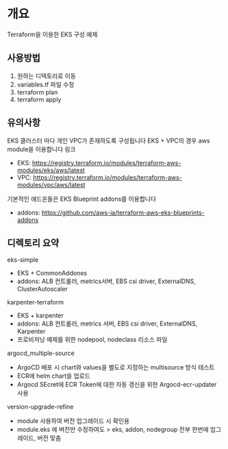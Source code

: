 # 개요
Terraform을 이용한 EKS 구성 예제

## 사용방법
1. 원하는 디텍토리로 이동
2. variables.tf 파일 수정
3. terraform plan
4. terraform apply

## 유의사항
EKS 클러스터 마다 개인 VPC가 존재하도록 구성됩니다
EKS + VPC의 경우 aws module을 이용합니다
링크
- EKS: https://registry.terraform.io/modules/terraform-aws-modules/eks/aws/latest
- VPC: https://registry.terraform.io/modules/terraform-aws-modules/vpc/aws/latest

기본적인 애드온들은 EKS Blueprint addons를 이용합니다
- addons: https://github.com/aws-ia/terraform-aws-eks-blueprints-addons

## 디렉토리 요약
eks-simple
- EKS + CommonAddones
- addons: ALB 컨트롤러, metrics서버, EBS csi driver, ExternalDNS, ClusterAutoscaler

karpenter-terraform
- EKS + karpenter
- addons: ALB 컨트롤러, metrics 서버, EBS csi driver, ExternalDNS, Karpenter
- 프로비저닝 예제를 위한 nodepool, nodeclass 리소스 파일

argocd_multiple-source
- ArgoCD 배포 시 chart와 values을 별도로 지정하는 multisource 방식 테스트
- ECR에 helm chart을 업로드
- Argocd SEcret에 ECR Token에 대한 자동 갱신을 위한 Argocd-ecr-updater 사용

version-upgrade-refine
- module 사용하여 버전 업그레이드 시 확인용
- module.eks 에 버전만 수정하여도 > eks, addon, nodegroup 전부 한번에 업그레이드, 버전 맞춤
